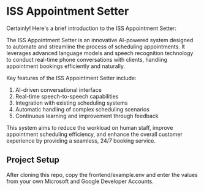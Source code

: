# ISS Appointment Setter
Certainly! Here's a brief introduction to the ISS Appointment Setter:

The ISS Appointment Setter is an innovative AI-powered system designed to automate and streamline the process of scheduling appointments. It leverages advanced language models and speech recognition technology to conduct real-time phone conversations with clients, handling appointment bookings efficiently and naturally.

Key features of the ISS Appointment Setter include:

1. AI-driven conversational interface
2. Real-time speech-to-speech capabilities
3. Integration with existing scheduling systems
4. Automatic handling of complex scheduling scenarios
5. Continuous learning and improvement through feedback

This system aims to reduce the workload on human staff, improve appointment scheduling efficiency, and enhance the overall customer experience by providing a seamless, 24/7 booking service.


## Project Setup
After cloning this repo, copy the frontend/example.env and enter the values from your own Microsoft and Google Developer Accounts. 

